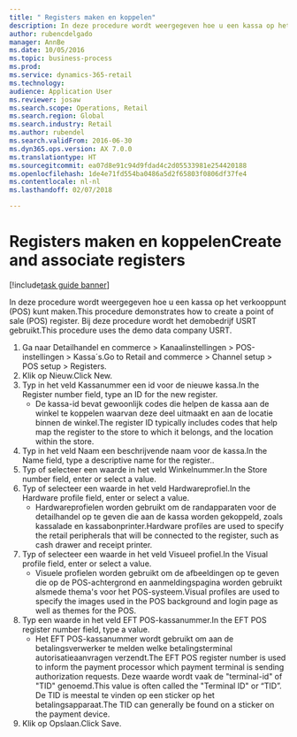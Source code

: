 ```yaml
--- 
title: " Registers maken en koppelen"
description: In deze procedure wordt weergegeven hoe u een kassa op het verkooppunt (POS) kunt maken.
author: rubencdelgado
manager: AnnBe
ms.date: 10/05/2016
ms.topic: business-process
ms.prod: 
ms.service: dynamics-365-retail
ms.technology: 
audience: Application User
ms.reviewer: josaw
ms.search.scope: Operations, Retail
ms.search.region: Global
ms.search.industry: Retail
ms.author: rubendel
ms.search.validFrom: 2016-06-30
ms.dyn365.ops.version: AX 7.0.0
ms.translationtype: HT
ms.sourcegitcommit: ea07d8e91c94d9fdad4c2d05533981e254420188
ms.openlocfilehash: 1de4e71fd554ba0486a5d2f65803f0806df37fe4
ms.contentlocale: nl-nl
ms.lasthandoff: 02/07/2018

---
```

# <a name="create-and-associate-registers"></a><span data-ttu-id="509bb-103"> Registers maken en koppelen</span><span class="sxs-lookup"><span data-stu-id="509bb-103">Create and associate registers</span></span>

[!include[task guide banner](../includes/task-guide-banner.md)]

<span data-ttu-id="509bb-104">In deze procedure wordt weergegeven hoe u een kassa op het verkooppunt (POS) kunt maken.</span><span class="sxs-lookup"><span data-stu-id="509bb-104">This procedure demonstrates how to create a point of sale (POS) register.</span></span> <span data-ttu-id="509bb-105">Bij deze procedure wordt het demobedrijf USRT gebruikt.</span><span class="sxs-lookup"><span data-stu-id="509bb-105">This procedure uses the demo data company USRT.</span></span>

1. <span data-ttu-id="509bb-106">Ga naar Detailhandel en commerce > Kanaalinstellingen > POS-instellingen > Kassa´s.</span><span class="sxs-lookup"><span data-stu-id="509bb-106">Go to Retail and commerce > Channel setup > POS setup > Registers.</span></span>
2. <span data-ttu-id="509bb-107">Klik op Nieuw.</span><span class="sxs-lookup"><span data-stu-id="509bb-107">Click New.</span></span>
3. <span data-ttu-id="509bb-108">Typ in het veld Kassanummer een id voor de nieuwe kassa.</span><span class="sxs-lookup"><span data-stu-id="509bb-108">In the Register number field, type an ID for the new register.</span></span>
    * <span data-ttu-id="509bb-109">De kassa-id bevat gewoonlijk codes die helpen de kassa aan de winkel te koppelen waarvan deze deel uitmaakt en aan de locatie binnen de winkel.</span><span class="sxs-lookup"><span data-stu-id="509bb-109">The register ID typically includes codes that help map the register to the store to which it belongs, and the location within the store.</span></span>  
4. <span data-ttu-id="509bb-110">Typ in het veld Naam een beschrijvende naam voor de kassa.</span><span class="sxs-lookup"><span data-stu-id="509bb-110">In the Name field, type a descriptive name for the register..</span></span>
5. <span data-ttu-id="509bb-111">Typ of selecteer een waarde in het veld Winkelnummer.</span><span class="sxs-lookup"><span data-stu-id="509bb-111">In the Store number field, enter or select a value.</span></span>
6. <span data-ttu-id="509bb-112">Typ of selecteer een waarde in het veld Hardwareprofiel.</span><span class="sxs-lookup"><span data-stu-id="509bb-112">In the Hardware profile field, enter or select a value.</span></span>
    * <span data-ttu-id="509bb-113">Hardwareprofielen worden gebruikt om de randapparaten voor de detailhandel op te geven die aan de kassa worden gekoppeld, zoals kassalade en kassabonprinter.</span><span class="sxs-lookup"><span data-stu-id="509bb-113">Hardware profiles are used to specify the retail peripherals that will be connected to the register, such as cash drawer and receipt printer.</span></span>  
7. <span data-ttu-id="509bb-114">Typ of selecteer een waarde in het veld Visueel profiel.</span><span class="sxs-lookup"><span data-stu-id="509bb-114">In the Visual profile field, enter or select a value.</span></span>
    * <span data-ttu-id="509bb-115">Visuele profielen worden gebruikt om de afbeeldingen op te geven die op de POS-achtergrond en aanmeldingspagina worden gebruikt alsmede thema's voor het POS-systeem.</span><span class="sxs-lookup"><span data-stu-id="509bb-115">Visual profiles are used to specify the images used in the POS background and login page as well as themes for the POS.</span></span>  
8. <span data-ttu-id="509bb-116">Typ een waarde in het veld EFT POS-kassanummer.</span><span class="sxs-lookup"><span data-stu-id="509bb-116">In the EFT POS register number field, type a value.</span></span>
    * <span data-ttu-id="509bb-117">Het EFT POS-kassanummer wordt gebruikt om aan de betalingsverwerker te melden welke betalingsterminal autorisatieaanvragen verzendt.</span><span class="sxs-lookup"><span data-stu-id="509bb-117">The EFT POS register number is used to inform the payment processor which payment terminal is sending authorization requests.</span></span> <span data-ttu-id="509bb-118">Deze waarde wordt vaak de "terminal-id" of "TID" genoemd.</span><span class="sxs-lookup"><span data-stu-id="509bb-118">This value is often called the "Terminal ID" or “TID”.</span></span> <span data-ttu-id="509bb-119">De TID is meestal te vinden op een sticker op het betalingsapparaat.</span><span class="sxs-lookup"><span data-stu-id="509bb-119">The TID can generally be found on a sticker on the payment device.</span></span>  
9. <span data-ttu-id="509bb-120">Klik op Opslaan.</span><span class="sxs-lookup"><span data-stu-id="509bb-120">Click Save.</span></span>



